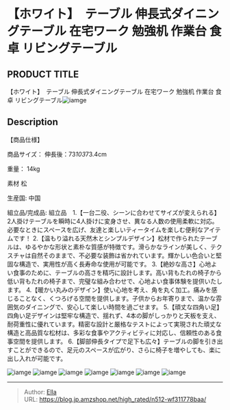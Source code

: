 # 【ホワイト】　テーブル 伸長式ダイニングテーブル 在宅ワーク 勉強机 作業台 食卓 リビングテーブル


## PRODUCT TITLE 

【ホワイト】　テーブル 伸長式ダイニングテーブル 在宅ワーク 勉強机 作業台 食卓 リビングテーブル![iamge](https://b2bfiles1.gigab2b.cn/image/wkseller/301/20230920_eac6be117b3fa1dd320ee831a4c9dc12.jpg)

## Description

【商品仕様】




商品サイズ：
伸長後：73*103*73.4cm


重量：
14kg


素材
松


生産国:
中国


組立品/完成品:
組立品　1.【一台二役、シーンに合わせてサイズが変えられる】2人掛けテーブルを瞬時に4人掛けに変身させ、異なる人数の使用柔軟に対応。必要なときにスペースを広げ、友達と楽しいティータイムを楽しむ便利なアイテムです！
2.【温もり溢れる天然木とシンプルデザイン】松材で作られたテーブルは、ゆるやかな形状と素朴な質感が特徴です。滑らかなラインが美しく、テクスチャは自然そのままで、不必要な装飾は省かれています。輝かしい色合いと堅固な構造で、実用性が高く長寿命な使用が可能です。
3.【絶妙な高さ】心地よい食事のために、テーブルの高さを精巧に設計します。高い背もたれの椅子から低い背もたれの椅子まで、完璧な組み合わせで、心地よい食事体験を提供いたします。
4.【暖かい丸みのデザイン】使い心地を考え、角を丸く加工。痛みを感じることなく、くつろげる空間を提供します。子供からお年寄りまで、温かな雰囲気のダイニングで、安心して楽しい時間を過ごせます。
5.【頑丈な四角い足】四角い足デザインは堅牢な構造で、揺れず、4本の脚がしっかりと天板を支え、耐荷重性に優れています。精密な設計と厳格なテストによって実現された頑丈な構造と高品質な松材は、多彩な食事やアクティビティに対応し、信頼性のある食事空間を提供します。
6.【脚部伸長タイプで足下も広々】テーブルの脚を引き出すことができるので、足元のスペースが広がり、さらに椅子を増やしても、楽に出し入れが可能です。




![iamge](https://b2bfiles1.gigab2b.cn/image/wkseller/301/20230920_de8047224fb9cad5ce699dd3d8c885e6.jpg)
![iamge](https://b2bfiles1.gigab2b.cn/image/wkseller/301/20230920_a75849a8992fa6a34e661ed2f603adca.jpg)
![iamge](https://b2bfiles1.gigab2b.cn/image/wkseller/301/20230920_1434b8752063894278bcc7cf2b96d549.jpg)
![iamge](https://b2bfiles1.gigab2b.cn/image/wkseller/301/20230920_a756a9228131b8e4a021036fc7cd0e4a.jpg)
![iamge](https://b2bfiles1.gigab2b.cn/image/wkseller/301/20230920_4f4202b5057d69daa8b4cab36a27267c.jpg)
![iamge](https://b2bfiles1.gigab2b.cn/image/wkseller/301/20230920_03e1d43c861d929afdf863a577fe8b27.jpg)
![iamge](https://b2bfiles1.gigab2b.cn/image/wkseller/301/20230920_b655524f785f47b1c34aa928b72242e0.jpg)


---

> Author: [Ella](https://blog.jp.amzshop.net/)  
> URL: https://blog.jp.amzshop.net/high_rated/n512-wf311778baa/  

